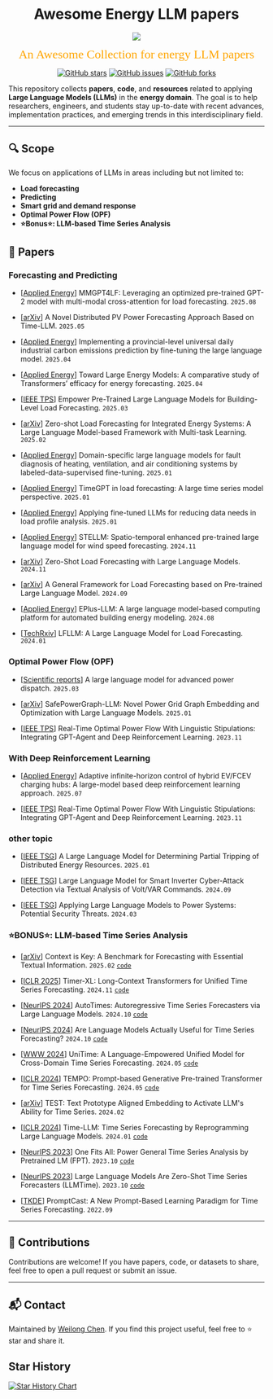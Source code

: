 </h1>
<div align="center">
    <h1>Awesome Energy LLM papers</h1>
    <a href="https://awesome.re"><img src="https://awesome.re/badge.svg"/></a>
</div>

<p align="center">
<font face="黑体" color=orange size=5"> An Awesome Collection for energy LLM papers  </font>
</p>
<p align="center">
  <a href="https://github.com/chenweilong915/awesome_energy_LLM/stargazers"> <img src="https://img.shields.io/github/stars/chenweilong915/awesome_energy_LLM.svg?style=popout-square" alt="GitHub stars"></a>
  <a href="https://github.com/chenweilong915/awesome_energy_LLM/issues"> <img src="https://img.shields.io/github/issues/chenweilong915/awesome_energy_LLM.svg?style=popout-square" alt="GitHub issues"></a>
  <a href="https://github.com/chenweilong915/awesome_energy_LLM/forks"> <img src="https://img.shields.io/github/forks/chenweilong915/awesome_energy_LLM.svg?style=popout-square" alt="GitHub forks"></a>
</p>



This repository collects **papers**, **code**, and **resources** related to applying **Large Language Models (LLMs)** in the **energy domain**. The goal is to help researchers, engineers, and students stay up-to-date with recent advances, implementation practices, and emerging trends in this interdisciplinary field.

---

## 🔍 Scope

We focus on applications of LLMs in areas including but not limited to:

* **Load forecasting**
* **Predicting**
* **Smart grid and demand response**
* **Optimal Power Flow (OPF)**
* **⭐️Bonus⭐️: LLM-based Time Series Analysis**

## 📄 Papers

### Forecasting and Predicting
- [[Applied Energy](https://www.sciencedirect.com/science/article/pii/S0306261925006956)] MMGPT4LF: Leveraging an optimized pre-trained GPT-2 model with multi-modal cross-attention for load forecasting. `2025.08`

- [[arXiv](https://arxiv.org/abs/2503.06216)] A Novel Distributed PV Power Forecasting Approach Based on Time-LLM. `2025.05`

- [[Applied Energy](https://www.sciencedirect.com/science/article/pii/S0306261925001023)] Implementing a provincial-level universal daily industrial carbon emissions prediction by fine-tuning the large language model. `2025.04`

- [[Applied Energy](https://www.sciencedirect.com/science/article/pii/S0306261925000881)] Toward Large Energy Models: A comparative study of Transformers’ efficacy for energy forecasting. `2025.04`

- [[IEEE TPS](https://ieeexplore.ieee.org/abstract/document/10917006)] Empower Pre-Trained Large Language Models for Building-Level Load Forecasting. `2025.03`

- [[arXiv](https://arxiv.org/abs/2502.16896)] Zero-shot Load Forecasting for Integrated Energy Systems: A Large Language Model-based Framework with Multi-task Learning. `2025.02`

- [[Applied Energy](https://www.sciencedirect.com/science/article/pii/S0306261924017616)] Domain-specific large language models for fault diagnosis of heating, ventilation, and air conditioning systems by labeled-data-supervised fine-tuning. `2025.01`

- [[Applied Energy](https://www.sciencedirect.com/science/article/pii/S0306261924023572)] TimeGPT in load forecasting: A large time series model perspective. `2025.01`

- [[Applied Energy](https://www.sciencedirect.com/science/article/pii/S030626192402049X)] Applying fine-tuned LLMs for reducing data needs in load profile analysis. `2025.01`

- [[Applied Energy](https://www.sciencedirect.com/science/article/pii/S030626192401417X)] STELLM: Spatio-temporal enhanced pre-trained large language model for wind speed forecasting. `2024.11`

- [[arXiv](https://arxiv.org/abs/2411.11350)] Zero-Shot Load Forecasting with Large Language Models. `2024.11`

- [[arXiv](https://arxiv.org/abs/2406.11336)] A General Framework for Load Forecasting based on Pre-trained Large Language Model. `2024.09`

- [[Applied Energy](https://www.sciencedirect.com/science/article/pii/S0306261924008146)] EPlus-LLM: A large language model-based computing platform for automated building energy modeling. `2024.08`

- [[TechRxiv](https://www.techrxiv.org/doi/full/10.36227/techrxiv.170475236.64005369)] LFLLM: A Large Language Model for Load Forecasting. `2024.01`

### Optimal Power Flow (OPF)

- [[Scientific reports](https://www.nature.com/articles/s41598-025-91940-x)] A large language model for advanced power dispatch. `2025.03`

- [[arXiv](https://arxiv.org/abs/2501.07639)] SafePowerGraph-LLM: Novel Power Grid Graph Embedding and Optimization with Large Language Models. `2025.01`

- [[IEEE TPS](https://ieeexplore.ieee.org/document/10339881)] Real-Time Optimal Power Flow With Linguistic Stipulations: Integrating GPT-Agent and Deep Reinforcement Learning. `2023.11`



### With Deep Reinforcement Learning

- [[Applied Energy](https://www.sciencedirect.com/science/article/pii/S0306261925005707)] Adaptive infinite-horizon control of hybrid EV/FCEV charging hubs: A large-model based deep reinforcement learning approach. `2025.07`

- [[IEEE TPS](https://ieeexplore.ieee.org/document/10339881)] Real-Time Optimal Power Flow With Linguistic Stipulations: Integrating GPT-Agent and Deep Reinforcement Learning. `2023.11`




### other topic
- [[IEEE TSG](https://ieeexplore.ieee.org/document/10675341)] A Large Language Model for Determining Partial Tripping of Distributed Energy Resources. `2025.01`

- [[IEEE TSG](https://ieeexplore.ieee.org/document/10663471)] Large Language Model for Smart Inverter Cyber-Attack Detection via Textual Analysis of Volt/VAR Commands. `2024.09`

- [[IEEE TSG](https://ieeexplore.ieee.org/document/10459250)] Applying Large Language Models to Power Systems: Potential Security Threats. `2024.03`


### ⭐️BONUS⭐️: LLM-based Time Series Analysis
- [[arXiv](https://arxiv.org/abs/2410.18959)] Context is Key: A Benchmark for Forecasting with Essential Textual Information. `2025.02` [`code`](https://github.com/ServiceNow/context-is-key-forecasting)


- [[ICLR 2025](https://arxiv.org/abs/2410.04803)] Timer-XL: Long-Context Transformers for Unified Time Series Forecasting. `2024.11` [`code`](https://github.com/thuml/Timer-XL)

- [[NeurIPS 2024](https://arxiv.org/pdf/2402.02370)] AutoTimes: Autoregressive Time Series Forecasters via Large Language Models. `2024.10`  [`code`](https://github.com/thuml/AutoTimes)

- [[NeurIPS 2024](https://proceedings.neurips.cc/paper_files/paper/2024/file/6ed5bf446f59e2c6646d23058c86424b-Paper-Conference.pdf)] Are Language Models Actually Useful for Time Series Forecasting? `2024.10` [`code`](https://github.com/BennyTMT/LLMsForTimeSeries)

- [[WWW 2024](https://arxiv.org/pdf/2402.02370)] UniTime: A Language-Empowered Unified Model for Cross-Domain Time Series Forecasting. `2024.05`  [`code`](https://github.com/liuxu77/UniTime)

- [[ICLR 2024](https://arxiv.org/abs/2310.04948)] TEMPO: Prompt-based Generative Pre-trained Transformer for Time Series Forecasting. `2024.05` [`code`](https://github.com/DC-research/TEMPO)

- [[arXiv](https://arxiv.org/abs/2308.08241)] TEST: Text Prototype Aligned Embedding to Activate LLM's Ability for Time Series. `2024.02`

- [[ICLR 2024](https://arxiv.org/abs/2310.01728)] Time-LLM: Time Series Forecasting by Reprogramming Large Language Models. `2024.01` [`code`](https://github.com/KimMeen/Time-LLM)

- [[NeurIPS 2023](https://proceedings.neurips.cc/paper_files/paper/2023/file/86c17de05579cde52025f9984e6e2ebb-Paper-Conference.pdf)] One Fits All:
Power General Time Series Analysis by Pretrained LM (FPT). `2023.10` [`code`](https://github.com/DAMO-DI-ML/NeurIPS2023-One-Fits-All)

- [[NeurIPS 2023](https://proceedings.neurips.cc/paper_files/paper/2023/file/3eb7ca52e8207697361b2c0fb3926511-Paper-Conference.pdf)] Large Language Models Are Zero-Shot Time Series Forecasters (LLMTime).  `2023.10` [`code`](https://github.com/ngruver/llmtime)

- [[TKDE](https://arxiv.org/pdf/2210.08964)] PromptCast: A New Prompt-Based Learning Paradigm for Time Series Forecasting. `2022.09`



---

## 🚧 Contributions

Contributions are welcome! If you have papers, code, or datasets to share, feel free to open a pull request or submit an issue.

---

## 📬 Contact

Maintained by [Weilong Chen](mailto:chenweilong921@gmail.com).
If you find this project useful, feel free to ⭐️ star and share it.


## Star History

[![Star History Chart](https://api.star-history.com/svg?repos=chenweilong915/awesome_energy_LLM&type=Date)](https://www.star-history.com/#chenweilong915/awesome_energy_LLM&Date)
